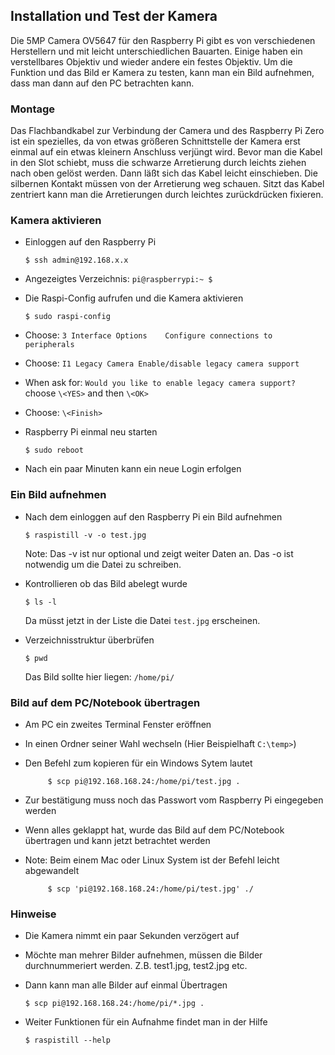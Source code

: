 ##  Installation und Test der Kamera

Die 5MP Camera OV5647 für den Raspberry Pi gibt es von verschiedenen Herstellern und mit leicht unterschiedlichen Bauarten.
Einige haben ein verstellbares Objektiv und wieder andere ein festes Objektiv.
Um die Funktion und das Bild er Kamera zu testen, kann man ein Bild aufnehmen, dass man dann auf den PC betrachten kann.

### Montage

Das Flachbandkabel zur Verbindung der Camera und des Raspberry Pi Zero ist ein spezielles,
da von etwas größeren Schnittstelle der Kamera erst einmal auf ein etwas kleinern Anschluss verjüngt wird.
Bevor man die Kabel in den Slot schiebt, muss die schwarze Arretierung durch leichts ziehen nach oben gelöst werden.
Dann läßt sich das Kabel leicht einschieben. Die silbernen Kontakt müssen von der Arretierung weg schauen.
Sitzt das Kabel zentriert kann man die Arretierungen durch leichtes zurückdrücken fixieren. 

### Kamera aktivieren 

- Einloggen auf den Raspberry Pi

      $ ssh admin@192.168.x.x
      
- Angezeigtes Verzeichnis: `pi@raspberrypi:~ $`
    
- Die Raspi-Config aufrufen und die Kamera aktivieren

      $ sudo raspi-config
    
- Choose: `3 Interface Options    Configure connections to peripherals` 
- Choose: `I1 Legacy Camera Enable/disable legacy camera support` 
- When ask for: `Would you like to enable legacy camera support?` choose `\<YES>` and then `\<OK>`
- Choose: `\<Finish>`
- Raspberry Pi einmal neu starten 

      $ sudo reboot
      
- Nach ein paar Minuten kann ein neue Login erfolgen
      
### Ein Bild aufnehmen 

- Nach dem einloggen auf den Raspberry Pi ein Bild aufnehmen 

      $ raspistill -v -o test.jpg

  Note: Das -v ist nur optional und zeigt weiter Daten an. Das -o ist notwendig um die Datei zu schreiben.
  
- Kontrollieren ob das Bild abelegt wurde

      $ ls -l
      
  Da müsst jetzt in der Liste die Datei `test.jpg` erscheinen.
  
- Verzeichnisstruktur überbrüfen

      $ pwd
   
  Das Bild sollte hier liegen: `/home/pi/`
  
 ### Bild auf dem PC/Notebook übertragen
 
 - Am PC ein zweites Terminal Fenster eröffnen 
 - In einen Ordner seiner Wahl wechseln (Hier Beispielhaft `C:\temp>`)
 - Den Befehl zum kopieren für ein Windows Sytem lautet

            $ scp pi@192.168.168.24:/home/pi/test.jpg .
      
 - Zur bestätigung muss noch das Passwort vom Raspberry Pi eingegeben werden

 - Wenn alles geklappt hat, wurde das Bild auf dem PC/Notebook übertragen und kann jetzt betrachtet werden
      
 - Note: Beim einem Mac oder Linux System ist der Befehl leicht abgewandelt

            $ scp 'pi@192.168.168.24:/home/pi/test.jpg' ./
      
### Hinweise

- Die Kamera nimmt ein paar Sekunden verzögert auf
- Möchte man mehrer Bilder aufnehmen, müssen die Bilder durchnummeriert werden. Z.B. test1.jpg, test2.jpg etc.
- Dann kann man alle Bilder auf einmal Übertragen 

      $ scp pi@192.168.168.24:/home/pi/*.jpg .
      
- Weiter Funktionen für ein Aufnahme findet man in der Hilfe

      $ raspistill --help





